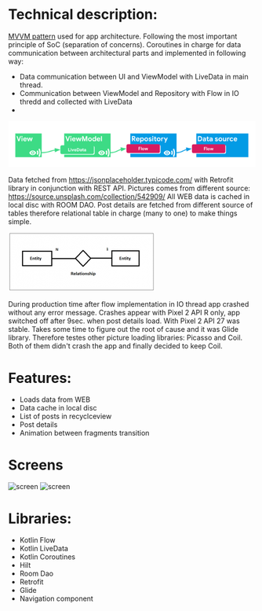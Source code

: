 # Technical description:
[MVVM pattern](https://developer.android.com/jetpack/guide#overview) used for app architecture. Following the most important principle of SoC (separation of concerns).
Coroutines in charge for data communication between architectural parts and implemented in following way:
 - Data communication between UI and ViewModel with LiveData in main thread. 
 - Communication between ViewModel and Repository with Flow in IO thredd and collected with LiveData
 - 
![screen](livedata_with_coroutines_and_flow_SMALL.png)

Data fetched from https://jsonplaceholder.typicode.com/ with Retrofit library in conjunction with REST API. Pictures comes from different source: https://source.unsplash.com/collection/542909/
All WEB data is cached in local disc with ROOM DAO. Post details are fetched from different source of tables therefore relational table in charge (many to one) to make things simple.

![screen](sql_many_to_one_relationships_SMALL.png)

During production time after flow implementation in IO thread app crashed without any error message. Crashes appear with Pixel 2 API R only, app switched off after 9sec. when post details load. With Pixel 2 API 27 was stable. Takes some time to figure out the root of cause and it was Glide library. Therefore testes other picture loading libraries: Picasso and Coil. Both of them didn't crash the app and finally  decided  to keep Coil.


# Features:
*	Loads data from WEB
*	Data cache in local disc
*	List of posts in recyclceview
*	Post details
*	Animation between fragments transition

# Screens
![screen]()
![screen]()

# Libraries:
*	Kotlin Flow
*	Kotlin LiveData
*	Kotlin Coroutines
*	Hilt
*	Room Dao
*	Retrofit
*	Glide
*	Navigation component
